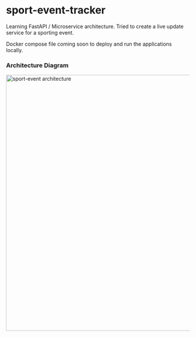 # sport-event-tracker
Learning FastAPI / Microservice architecture. Tried to create a live update service for a sporting event.

Docker compose file coming soon to deploy and run the applications locally. 

### Architecture Diagram
<img width="600" height="700" alt="sport-event architecture" src="https://github.com/user-attachments/assets/4503706e-0344-45cd-81a7-de774c51b14d" />
